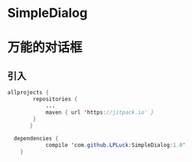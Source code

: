 # SimpleDialog
万能的对话框
======
引入
----
```java
allprojects {
		repositories {
			...
			maven { url 'https://jitpack.io' }
		}
	   }
  
  dependencies {
	        compile 'com.github.LPLuck:SimpleDialog:1.0'
	}
```
